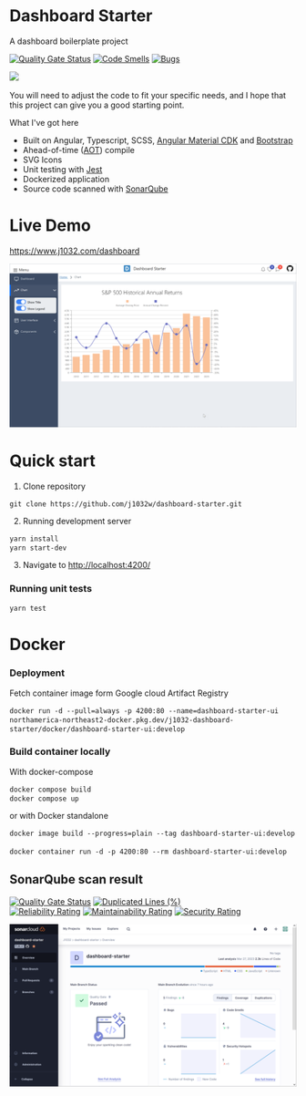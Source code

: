 # Dashboard Starter
A dashboard boilerplate project

[![Quality Gate Status](https://sonarcloud.io/api/project_badges/measure?project=j1032w_dashboard-starter&metric=alert_status)](https://sonarcloud.io/summary/new_code?id=j1032w_dashboard-starter)
[![Code Smells](https://sonarcloud.io/api/project_badges/measure?project=j1032w_dashboard-starter&metric=code_smells)](https://sonarcloud.io/summary/new_code?id=j1032w_dashboard-starter)
[![Bugs](https://sonarcloud.io/api/project_badges/measure?project=j1032w_dashboard-starter&metric=bugs)](https://sonarcloud.io/summary/new_code?id=j1032w_dashboard-starter)

<a href="https://github.com/j1032w/dashboard-starter" target="_blank"><img src="https://visitor-badge.laobi.icu/badge?page_id=j1032w/dashboard-starter"></a>




You will need to adjust the code to fit your specific needs, and I hope that this project can give you a good starting point.

What I've got here
- Built on Angular, Typescript, SCSS, [Angular Material CDK](https://material.angular.io/cdk/categories) and [Bootstrap](https://getbootstrap.com/)    
- Ahead-of-time ([AOT](https://angular.io/guide/aot-compiler)) compile
- SVG Icons
- Unit testing with [Jest](https://jestjs.io/)
- Dockerized application
- Source code scanned with [SonarQube](https://sonarcloud.io/project/overview?id=j1032w_dashboard-starter)

# Live Demo
https://www.j1032.com/dashboard

[![Demo](documentation/dashboard.png)](https://www.j1032.com/dashboard)


# Quick start
1. Clone repository
```
git clone https://github.com/j1032w/dashboard-starter.git
```
2. Running development server
```
yarn install
yarn start-dev
```
3. Navigate to [http://localhost:4200/](http://localhost:4200/)

### Running unit tests
```
yarn test
```

# Docker
### Deployment
Fetch container image form Google cloud Artifact Registry 
```
docker run -d --pull=always -p 4200:80 --name=dashboard-starter-ui  northamerica-northeast2-docker.pkg.dev/j1032-dashboard-starter/docker/dashboard-starter-ui:develop
```

### Build container locally
With docker-compose
```
docker compose build
docker compose up
```

or with Docker standalone

```
docker image build --progress=plain --tag dashboard-starter-ui:develop 

docker container run -d -p 4200:80 --rm dashboard-starter-ui:develop
```  







## SonarQube scan result
[![Quality Gate Status](https://sonarcloud.io/api/project_badges/measure?project=j1032w_dashboard-starter&metric=alert_status)](https://sonarcloud.io/summary/new_code?id=j1032w_dashboard-starter)
[![Duplicated Lines (%)](https://sonarcloud.io/api/project_badges/measure?project=j1032w_dashboard-starter&metric=duplicated_lines_density)](https://sonarcloud.io/summary/new_code?id=j1032w_dashboard-starter)  
[![Reliability Rating](https://sonarcloud.io/api/project_badges/measure?project=j1032w_dashboard-starter&metric=reliability_rating)](https://sonarcloud.io/summary/new_code?id=j1032w_dashboard-starter)
[![Maintainability Rating](https://sonarcloud.io/api/project_badges/measure?project=j1032w_dashboard-starter&metric=sqale_rating)](https://sonarcloud.io/summary/new_code?id=j1032w_dashboard-starter)
[![Security Rating](https://sonarcloud.io/api/project_badges/measure?project=j1032w_dashboard-starter&metric=security_rating)](https://sonarcloud.io/summary/new_code?id=j1032w_dashboard-starter)



[![sonarqube code quality results](documentation/sonarqube.png)](https://sonarcloud.io/project/overview?id=j1032w_dashboard-starter)






